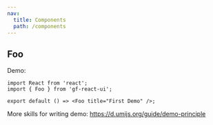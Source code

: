 ```yaml
---
nav:
  title: Components
  path: /components
---
```


## Foo

Demo:

```tsx
import React from 'react';
import { Foo } from 'gf-react-ui';

export default () => <Foo title="First Demo" />;
```

More skills for writing demo: https://d.umijs.org/guide/demo-principle

